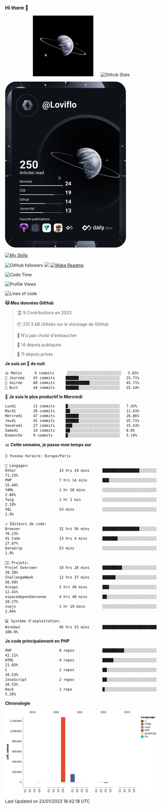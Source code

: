 ### Hi there 👋

<p align="center">
  <img src="https://github.com/Loviflo/Loviflo/blob/main/img/portrait.jpg" alt="Loviflo" height="200" style="margin-right: 20px"/>
  <img src="https://github-readme-stats.vercel.app/api?username=Loviflo&show_icons=true&theme=graywhite" alt="Github Stats" />
</p>

<a href="https://app.daily.dev/loviflo"><img src="https://github.com/loviflo/loviflo/blob/main/devcard.svg" width="400" alt="Loviflo's Dev Card"/></a>


[![My Skills](https://skillicons.dev/icons?i=php,laravel,symfony,mysql,js,ts,html,css,sass,angular,docker,webpack,vscode,figma,git,github,gitlab)](https://skillicons.dev)


![GitHub followers](https://img.shields.io/github/followers/Loviflo?label=Follow&style=social)
![](https://visitor-badge.glitch.me/badge?page_id=Loviflo.Loviflo)
[![Waka Readme](https://github.com/Loviflo/Loviflo/actions/workflows/update-stats.yml/badge.svg)](https://github.com/Loviflo/Loviflo/actions/workflows/update-stats.yml)

<!--START_SECTION:waka-->
![Code Time](http://img.shields.io/badge/Code%20Time-877%20hrs%2051%20mins-blue)

![Profile Views](http://img.shields.io/badge/Vues%20du%20profil-0-blue)

![Lines of code](https://img.shields.io/badge/Depuis%20Hello%20World%2C%20j%27ai%20%C3%A9crit-1%20Million%20Lignes%20de%20code-blue)

**🐱 Mes données GitHub** 

> 🏆 9 Contributions en 2023
 > 
> 📦 231.3 kB Utilisés sur le stockage de GitHub 
 > 
> 🚫 N'a pas choisi d'embaucher
 > 
> 📜 14 dépots publiques 
 > 
> 🔑 11 dépots privés  
 > 
**Je suis un 🦉 de nuit** 

```text
🌞 Matin      6 commits      ░░░░░░░░░░░░░░░░░░░░░░░░░   3.43% 
🌆 Journée    45 commits     ██████░░░░░░░░░░░░░░░░░░░   25.71% 
🌃 Soirée     80 commits     ███████████░░░░░░░░░░░░░░   45.71% 
🌙 Nuit       44 commits     ██████░░░░░░░░░░░░░░░░░░░   25.14%

```
📅 **Je suis le plus productif le Mercredi** 

```text
Lundi        13 commits     █░░░░░░░░░░░░░░░░░░░░░░░░   7.43% 
Mardi        20 commits     ██░░░░░░░░░░░░░░░░░░░░░░░   11.43% 
Mercredi     47 commits     ██████░░░░░░░░░░░░░░░░░░░   26.86% 
Jeudi        45 commits     ██████░░░░░░░░░░░░░░░░░░░   25.71% 
Vendredi     27 commits     ███░░░░░░░░░░░░░░░░░░░░░░   15.43% 
Samedi       14 commits     ██░░░░░░░░░░░░░░░░░░░░░░░   8.0% 
Dimanche     9 commits      █░░░░░░░░░░░░░░░░░░░░░░░░   5.14%

```


📊 **Cette semaine, je passe mon temps sur** 

```text
⌚︎ Fuseau horaire: Europe/Paris

💬 Langages: 
Other                    33 hrs 24 mins      █████████████████░░░░░░░░   71.23% 
PHP                      7 hrs 14 mins       ███░░░░░░░░░░░░░░░░░░░░░░   15.44% 
YAML                     1 hr 20 mins        ░░░░░░░░░░░░░░░░░░░░░░░░░   2.86% 
Twig                     1 hr 1 min          ░░░░░░░░░░░░░░░░░░░░░░░░░   2.19% 
SQL                      53 mins             ░░░░░░░░░░░░░░░░░░░░░░░░░   1.9%

🔥 Éditeurs de code: 
Browser                  32 hrs 56 mins      █████████████████░░░░░░░░   70.23% 
VS Code                  13 hrs 4 mins       ███████░░░░░░░░░░░░░░░░░░   27.87% 
DataGrip                 53 mins             ░░░░░░░░░░░░░░░░░░░░░░░░░   1.9%

🐱‍💻 Projets: 
Projet Overseer          18 hrs 28 mins      █████████░░░░░░░░░░░░░░░░   39.38% 
ChallengeWeek            12 hrs 27 mins      ██████░░░░░░░░░░░░░░░░░░░   26.58% 
bcnapi                   5 hrs 49 mins       ███░░░░░░░░░░░░░░░░░░░░░░   12.41% 
espacedependancenew      4 hrs 48 mins       ██░░░░░░░░░░░░░░░░░░░░░░░   10.27% 
vuejs                    1 hr 19 mins        ░░░░░░░░░░░░░░░░░░░░░░░░░   2.84%

💻 Système d'exploitation: 
Windows                  46 hrs 53 mins      █████████████████████████   100.0%

```

**Je code principalement en PHP** 

```text
PHP                      8 repos             ██████████░░░░░░░░░░░░░░░   42.11% 
HTML                     4 repos             █████░░░░░░░░░░░░░░░░░░░░   21.05% 
C                        2 repos             ██░░░░░░░░░░░░░░░░░░░░░░░   10.53% 
JavaScript               2 repos             ██░░░░░░░░░░░░░░░░░░░░░░░   10.53% 
Hack                     1 repo              █░░░░░░░░░░░░░░░░░░░░░░░░   5.26%

```


**Chronologie**

![Chart not found](https://raw.githubusercontent.com/Loviflo/Loviflo/main/charts/bar_graph.png) 


 Last Updated on 23/01/2023 18:42:18 UTC
<!--END_SECTION:waka-->
